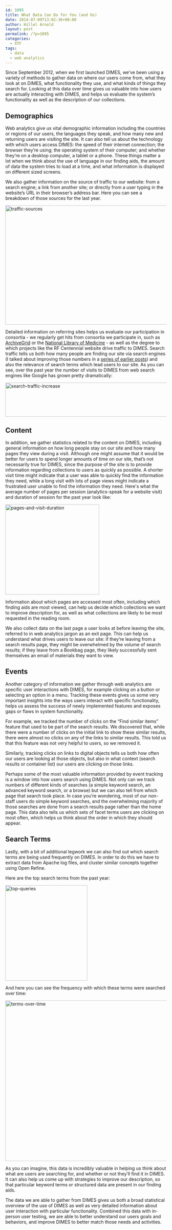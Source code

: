 ```yaml
---
id: 1095
title: What Data Can Do for You (and Us)
date: 2014-07-09T13:02:36+00:00
author: Hillel Arnold
layout: post
permalink: /?p=1095
categories:
  - XTF
tags:
  - data
  - web analytics
---
```

Since September 2012, when we first launched DIMES, we’ve been using a variety of methods to gather data on where our users come from, what they look at on DIMES, what functionality they use, and what kinds of things they search for. Looking at this data over time gives us valuable into how users are actually interacting with DIMES, and helps us evaluate the system’s functionality as well as the description of our collections.<!--more-->

## Demographics

Web analytics give us vital demographic information including the countries or regions of our users, the languages they speak, and how many new and returning users are visiting the site. It can also tell us about the technology with which users access DIMES: the speed of their internet connection; the browser they’re using; the operating system of their computer; and whether they’re on a desktop computer, a tablet or a phone. These things matter a lot when we think about the use of language in our finding aids, the amount of data the system tries to load at a time, and what information is displayed on different sized screens.

We also gather information on the source of traffic to our website: from a search engine; a link from another site; or directly from a user typing in the website’s URL in their browser’s address bar. Here you can see a breakdown of those sources for the last year.

[<img class="alignnone size-full wp-image-1101" alt="traffic-sources" src="http://rockarch.org/programs/digital/bitsandbytes/wp-content/uploads/2014/07/traffic-sources.png" width="529" height="371" srcset="http://blog.rockarch.org/wp-content/uploads/2014/07/traffic-sources.png 529w, http://blog.rockarch.org/wp-content/uploads/2014/07/traffic-sources-300x210.png 300w, http://blog.rockarch.org/wp-content/uploads/2014/07/traffic-sources-427x300.png 427w" sizes="(max-width: 529px) 100vw, 529px" />](http://rockarch.org/programs/digital/bitsandbytes/wp-content/uploads/2014/07/traffic-sources.png)

Detailed information on referring sites helps us evaluate our participation in consortia - we regularly get hits from consortia we participate in, such as [ArchiveGrid](http://beta.worldcat.org/archivegrid/?q=contributor:93&label=Rockefeller%20Archive%20Center) or the [National Library of Medicine](http://www.nlm.nih.gov/hmd/consortium/) - as well as the degree to which projects like the RF Centennial website drive traffic to DIMES. Search traffic tells us both how many people are finding our site via search engines (I talked about improving those numbers in a [series of earlier posts](http://rockarch.org/programs/digital/bitsandbytes/?tag=schema-org)) and also the relevance of search terms which lead users to our site. As you can see, over the past year the number of visits to DIMES from web search engines like Google has grown pretty dramatically:

[<img class="alignnone size-large wp-image-1100" alt="search-traffic-increase" src="http://rockarch.org/programs/digital/bitsandbytes/wp-content/uploads/2014/07/search-traffic-increase-1024x186.png" width="584" height="106" srcset="http://blog.rockarch.org/wp-content/uploads/2014/07/search-traffic-increase-1024x186.png 1024w, http://blog.rockarch.org/wp-content/uploads/2014/07/search-traffic-increase-300x54.png 300w, http://blog.rockarch.org/wp-content/uploads/2014/07/search-traffic-increase-500x90.png 500w, http://blog.rockarch.org/wp-content/uploads/2014/07/search-traffic-increase.png 1089w" sizes="(max-width: 584px) 100vw, 584px" />](http://rockarch.org/programs/digital/bitsandbytes/wp-content/uploads/2014/07/search-traffic-increase.png)

## Content

In addition, we gather statistics related to the content on DIMES, including general information on how long people stay on our site and how many pages they view during a visit. Although one might assume that it would be better for users to spend longer amounts of time on our site, that’s not necessarily true for DIMES, since the purpose of the site is to provide information regarding collections to users as quickly as possible. A shorter visit time might indicate that a user was able to quickly find the information they need, while a long visit with lots of page views might indicate a frustrated user unable to find the information they need. Here's what the average number of pages per session (analytics-speak for a website visit) and duration of session for the past year look like:

[<img class="alignnone size-full wp-image-1099" alt="pages-and-visit-duration" src="http://rockarch.org/programs/digital/bitsandbytes/wp-content/uploads/2014/07/pages-and-visit-duration.png" width="293" height="281" srcset="http://blog.rockarch.org/wp-content/uploads/2014/07/pages-and-visit-duration.png 293w, http://blog.rockarch.org/wp-content/uploads/2014/07/pages-and-visit-duration-32x32.png 32w" sizes="(max-width: 293px) 100vw, 293px" />](http://rockarch.org/programs/digital/bitsandbytes/wp-content/uploads/2014/07/pages-and-visit-duration.png)

Information about which pages are accessed most often, including which finding aids are most viewed, can help us decide which collections we want to improve description for, as well as what collections are likely to be most requested in the reading room.

We also collect data on the last page a user looks at before leaving the site, referred to in web analytics jargon as an exit page. This can help us understand what drives users to leave our site: if they’re leaving from a search results page, they might be overwhelmed by the volume of search results; if they leave from a Bookbag page, they likely successfully sent themselves an email of materials they want to view.

## Events

Another category of information we gather through web analytics are specific user interactions with DIMES, for example clicking on a button or selecting an option in a menu. Tracking these events gives us some very important insights into the ways users interact with specific functionality, helps us assess the success of newly implemented features and exposes gaps or flaws in system functionality.

For example, we tracked the number of clicks on the “Find similar items” feature that used to be part of the search results. We discovered that, while there were a number of clicks on the initial link to show these similar results, there were almost no clicks on any of the links to similar results. This told us that this feature was not very helpful to users, so we removed it.

Similarly, tracking clicks on links to digital objects tells us both how often our users are looking at those objects, but also in what context (search results or container list) our users are clicking on those links.

Perhaps some of the most valuable information provided by event tracking is a window into how users search using DIMES. Not only can we track numbers of different kinds of searches (a simple keyword search, an advanced keyword search, or a browse) but we can also tell from which page that search took place. In case you’re wondering, most of our non-staff users do simple keyword searches, and the overwhelming majority of those searches are done from a search results page rather than the home page. This data also tells us which sets of facet terms users are clicking on most often, which helps us think about the order in which they should appear.

## Search Terms

Lastly, with a bit of additional legwork we can also find out which search terms are being used frequently on DIMES. In order to do this we have to extract data from Apache log files, and cluster similar concepts together using Open Refine.

Here are the top search terms from the past year:

[<img class="alignnone size-full wp-image-1105" alt="top-queries" src="http://rockarch.org/programs/digital/bitsandbytes/wp-content/uploads/2014/07/top-queries.png" width="256" height="297" />](http://rockarch.org/programs/digital/bitsandbytes/wp-content/uploads/2014/07/top-queries.png)

And here you can see the frequency with which these terms were searched over time:

[<img class="alignnone size-full wp-image-1104" alt="terms-over-time" src="http://rockarch.org/programs/digital/bitsandbytes/wp-content/uploads/2014/07/terms-over-time.png" width="958" height="500" srcset="http://blog.rockarch.org/wp-content/uploads/2014/07/terms-over-time.png 958w, http://blog.rockarch.org/wp-content/uploads/2014/07/terms-over-time-300x156.png 300w, http://blog.rockarch.org/wp-content/uploads/2014/07/terms-over-time-500x260.png 500w" sizes="(max-width: 958px) 100vw, 958px" />](http://rockarch.org/programs/digital/bitsandbytes/wp-content/uploads/2014/07/terms-over-time.png)

As you can imagine, this data is incredibly valuable in helping us think about what are users are searching for, and whether or not they’ll find it in DIMES. It can also help us come up with strategies to improve our description, so that particular keyword terms or structured data are present in our finding aids.

The data we are able to gather from DIMES gives us both a broad statistical overview of the use of DIMES as well as very detailed information about user interaction with particular functionality. Combined this data with in-person user testing, we are able to better understand our users goals and behaviors, and improve DIMES to better match those needs and activities.
